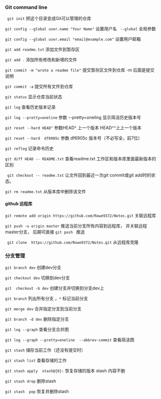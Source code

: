 
### Git command line  

` git init` 把这个目录变成Git可以管理的仓库

` git config --global user.name "Your Name" ` 设置用户名  ` --global` 全局参数

` git config --global user.email "email@example.com" ` 设置用户邮箱

` git add readme.txt ` 添加文件到暂存区

` git add . ` 添加所有修改和新增的文件
 
` git commit -m "wrote a readme file" ` 提交暂存区文件到仓库  -m 后面是提交说明

` git commit -a ` 提交所有文件到仓库

` git status ` 显示仓库当前状态

` git log ` 查看历史版本记录

` git log --pretty=oneline ` 参数 --pretty=oneling 显示简洁历史版本号

` git reset --hard HEAD^ ` 参数HEAD^ 上一个版本 HEAD^^上上一个版本

` git reset --hard  df6905c ` 参数 df6905c 版本号（不必写全，前7位）

` git reflog ` 记录命令历史

` git diff HEAD -- README.txt ` 查看readme.txt 工作区和版本库里面最新版本的区别

` git checkout -- readme.txt` 让文件回到最近一次git commit或git add时的状态。

` git rm readme.txt ` 从版本库中删除该文件

#### github 远程库

` git remote add origin https://github.com/Rowe9372/Notes.git ` 关联远程库

` git push -u origin master ` 推送当前分支所有内容到远程库，
并关联远程master分支， 后期可直接 `git push ` 推送 

` git clone  https://github.com/Rowe9372/Notes.git` 从远程库克隆

### 分支管理

` git branch dev ` 创建dev分支

` git checkout dev ` 切换到dev分支

` git  checkout -b dev ` 创建分支并切换到分支dev上

` git branch ` 列出所有分支 ，`*` 标记当前分支

` git merge dev `  合并指定分支到当前分支

` git branch -d dev `  删除指定分支

` git log --graph ` 查看分支合并图

` git log --graph --pretty=oneline  --abbrev-commit `  查看简洁图

` git stash ` 储存当前工作（还没有提交时）

` git stash list ` 查看存储的工作

` git stash apply  stash@{0}: ` 恢复存储的版本 stash 内容不删

` git stash drop ` 删除stash 

` git stash  pop ` 恢复并删除stash